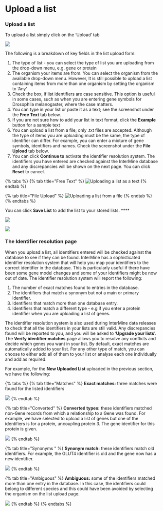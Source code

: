 # Upload a list

### Upload a list

To upload a list simply click on the ‘Upload’ tab

![](../../../.gitbook/assets/upload-list-resized.png)

The following is a breakdown of key fields in the list upload form: 

1. The type of list - you can select the type of list you are uploading from the drop-down menu, e.g. gene or protein 
2. The organism your items are from. You can select the organism from the available drop-down menu. However, It is still possible to upload a list containing items from more than one organism by setting the organism to ‘Any’
3. Check the box, if list identifiers are case sensitive. This option is useful in some cases, such as when you are entering gene symbols for Drosophila melanogaster, where the case matters.  
4. You can type in your list or paste it as a text; see the screenshot under the **Free Text** tab below. 
5. If you are not sure how to add your list in text format, click the **Example** button for a sample text 
6. You can upload a list from a file; only .txt files are accepted. Although the type of items you are uploading must be the same, the type of identifier can differ. For example, you can enter a mixture of gene symbols, identifiers and names. Check the screenshot under the **File Upload** tab below.  
7. You can click **Continue to** activate the identifier resolution system. The identifiers you have entered are checked against the InterMine database and any discrepancies will be shown on the next page. You can click **Reset** to cancel. 

{% tabs %}
{% tab title="Free Text" %}
![Uploading a list as a text](../../../.gitbook/assets/text-upload.png)
{% endtab %}

{% tab title="File Upload" %}
![Uploading a list from a file](../../../.gitbook/assets/file-upload.png)
{% endtab %}
{% endtabs %}

You can click **Save List** to add the list to your stored lists.  ****

![](../../../.gitbook/assets/uploaded-list.png)

![](../../../.gitbook/assets/uploaded-list-view.png)

### The Identifier resolution page

When you upload a list, all identifiers entered will be checked against the database to see if they can be found. InterMine has a sophisticated identifier resolution system that will help you map your identifiers to the correct identifier in the database. This is particularly useful if there have been some gene model changes and some of your identifiers might be now out of date. The identifier resolution system will report the following:

1. The number of exact matches found to entries in the database.
2. The identifiers that match a synonym but not a main or primary identifier.
3. Identifiers that match more than one database entry.
4. Identifiers that match a different type - e.g if you enter a protein identifier when you are uploading a list of genes.

The identifier resolution system is also used during InterMine data releases to check that all the identifiers in your lists are still valid. Any discrepancies found will be reported to you, and you will be asked to ‘**Upgrade your lists**’. The **Verify identifier matches** page allows you to resolve any conflicts and decide which genes you want in your list. By default, exact matches are automatically added to your list. For any other type of match, you can choose to either add all of them to your list or analyse each one individually and add as required. 

For example, for the **New Uploaded List** uploaded in the previous section, we have the following: 

{% tabs %}
{% tab title="Matches" %}
**Exact matches:** three matches were found for the listed identifiers

![](../../../.gitbook/assets/matches.png)
{% endtab %}

{% tab title="Converted" %}
**Converted types:** these identifiers matched non-Gene records from which a relationship to a Gene was found. For example, we have selected to upload a list of genes but one of the identifiers is for a protein, uncoupling protein 3. The gene identifier for this protein is given.

![](../../../.gitbook/assets/converted.png)
{% endtab %}

{% tab title="Synonyms " %}
**Synonym match:** these identifiers match old identifiers. For example, the GLUT4 identifier is old and the gene now has a new identifier. 

![](../../../.gitbook/assets/synonym.png)
{% endtab %}

{% tab title="Ambiguous" %}
**Ambiguous:** some of the identifiers matched more than one entry in the database. In this case, the identifiers could belong to different species and this could have been avoided by selecting the organism on the list upload page. 

![](../../../.gitbook/assets/ambiguous.png)
{% endtab %}
{% endtabs %}

